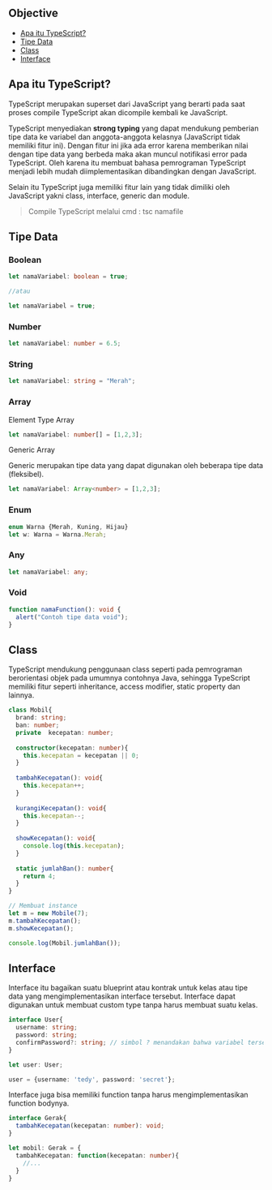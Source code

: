 ## Objective
- [Apa itu TypeScript?](#apa-itu-typescript)
- [Tipe Data](#tipe-data)
- [Class](#class)
- [Interface](#interface)

## Apa itu TypeScript?
TypeScript merupakan superset dari JavaScript yang berarti pada saat proses compile TypeScript akan dicompile kembali ke JavaScript.

TypeScript menyediakan __strong typing__ yang dapat mendukung pemberian tipe data ke variabel dan anggota-anggota kelasnya (JavaScript tidak memiliki fitur ini). 
Dengan fitur ini jika ada error karena memberikan nilai dengan tipe data yang berbeda maka akan muncul notifikasi error pada TypeScript.
Oleh karena itu membuat bahasa pemrograman TypeScript menjadi lebih mudah diimplementasikan dibandingkan dengan JavaScript.

Selain itu TypeScript juga memiliki fitur lain yang tidak dimiliki oleh JavaScript yakni class, interface, generic dan module.

> Compile TypeScript melalui cmd : tsc namafile

## Tipe Data
### Boolean
``` typescript
let namaVariabel: boolean = true;

//atau

let namaVariabel = true;
```
### Number 
``` typescript
let namaVariabel: number = 6.5;
```

### String
``` typescript
let namaVariabel: string = "Merah";
```

### Array
Element Type Array
``` typescript
let namaVariabel: number[] = [1,2,3];
```

Generic Array

Generic merupakan tipe data yang dapat digunakan oleh beberapa tipe data (fleksibel).
``` typescript
let namaVariabel: Array<number> = [1,2,3];
```

### Enum
``` typescript
enum Warna {Merah, Kuning, Hijau}
let w: Warna = Warna.Merah;
```

### Any
``` typescript
let namaVariabel: any;
```

### Void
``` typescript
function namaFunction(): void {
  alert("Contoh tipe data void");
}
```

## Class
TypeScript mendukung penggunaan class seperti pada pemrograman berorientasi objek pada umumnya contohnya Java, sehingga TypeScript memiliki fitur seperti inheritance, access modifier, static property dan lainnya.
``` typescript
class Mobil{
  brand: string;
  ban: number;
  private  kecepatan: number;
  
  constructor(kecepatan: number){
    this.kecepatan = kecepatan || 0;
  }
  
  tambahKecepatan(): void{
    this.kecepatan++;
  }
  
  kurangiKecepatan(): void{
    this.kecepatan--;
  }
  
  showKecepatan(): void{
    console.log(this.kecepatan);
  }
  
  static jumlahBan(): number{
    return 4;
  }
}

// Membuat instance
let m = new Mobile(7);
m.tambahKecepatan();
m.showKecepatan();

console.log(Mobil.jumlahBan());
```

## Interface
Interface itu bagaikan suatu blueprint atau kontrak untuk kelas atau tipe data yang mengimplementasikan interface tersebut. Interface dapat digunakan untuk membuat custom type tanpa harus membuat suatu kelas.

``` typescript
interface User{
  username: string;
  password: string;
  confirmPassword?: string; // simbol ? menandakan bahwa variabel tersebut optional atau not required
}

let user: User;

user = {username: 'tedy', password: 'secret'};
```

Interface juga bisa memiliki function tanpa harus mengimplementasikan function bodynya.
``` typescript
interface Gerak{
  tambahKecepatan(kecepatan: number): void;
}

let mobil: Gerak = {
  tambahKecepatan: function(kecepatan: number){
    //...
  }
}
```
